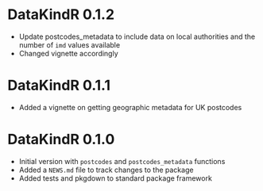 # DataKindR 0.1.2

* Update postcodes_metadata to include data on local authorities and the number of `imd` values available
* Changed vignette accordingly


# DataKindR 0.1.1

* Added a vignette on getting geographic metadata for UK postcodes


# DataKindR 0.1.0

* Initial version with `postcodes` and `postcodes_metadata` functions
* Added a `NEWS.md` file to track changes to the package
* Added tests and pkgdown to standard package framework
